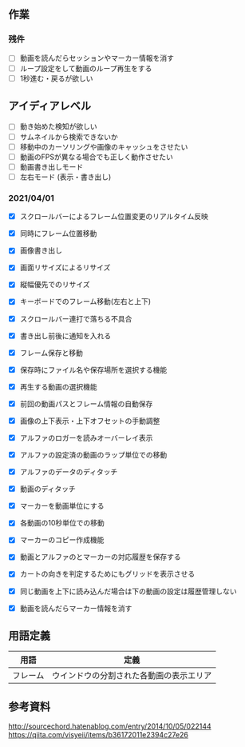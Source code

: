 ﻿# 

## 作業

### 残件
- [ ]  動画を読んだらセッションやマーカー情報を消す
- [ ]  ループ設定をして動画のループ再生をする
- [ ]  1秒進む・戻るが欲しい

## アイディアレベル
- [ ] 動き始めた検知が欲しい
- [ ] サムネイルから検索できないか
- [ ] 移動中のカーソリングや画像のキャッシュをさせたい
- [ ] 動画のFPSが異なる場合でも正しく動作させたい
- [ ] 動画書き出しモード
- [ ] 左右モード (表示・書き出し)

### 2021/04/01
- [x] スクロールバーによるフレーム位置変更のリアルタイム反映
- [x] 同時にフレーム位置移動
- [x] 画像書き出し
- [x] 画面リサイズによるリサイズ
- [x] 縦幅優先でのリサイズ
- [x] キーボードでのフレーム移動(左右と上下)
- [x] スクロールバー連打で落ちる不具合
- [x] 書き出し前後に通知を入れる
- [x] フレーム保存と移動

- [x] 保存時にファイル名や保存場所を選択する機能
- [x] 再生する動画の選択機能 

- [x] 前回の動画パスとフレーム情報の自動保存
- [x] 画像の上下表示・上下オフセットの手動調整

- [x] アルファのロガーを読みオーバーレイ表示
- [x] アルファの設定済の動画のラップ単位での移動

- [x] アルファのデータのディタッチ
- [x] 動画のディタッチ

- [x] マーカーを動画単位にする
- [x] 各動画の10秒単位での移動
- [x] マーカーのコピー作成機能
- [x] 動画とアルファのとマーカーの対応履歴を保存する
- [x] カートの向きを判定するためにもグリッドを表示させる
- [x]  同じ動画を上下に読み込んだ場合は下の動画の設定は履歴管理しない
- [x]  動画を読んだらマーカー情報を消す

## 用語定義
|用語|定義|
|--|--|
|フレーム|ウインドウの分割された各動画の表示エリア|



## 参考資料
http://sourcechord.hatenablog.com/entry/2014/10/05/022144
https://qiita.com/visyeii/items/b36172011e2394c27e26
